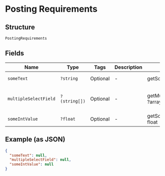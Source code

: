 
# Posting Requirements

## Structure

`PostingRequirements`

## Fields

| Name | Type | Tags | Description | Getter | Setter |
|  --- | --- | --- | --- | --- | --- |
| `someText` | `?string` | Optional | - | getSomeText(): ?string | setSomeText(?string someText): void |
| `multipleSelectField` | `?(string[])` | Optional | - | getMultipleSelectField(): ?array | setMultipleSelectField(?array multipleSelectField): void |
| `someIntValue` | `?float` | Optional | - | getSomeIntValue(): ?float | setSomeIntValue(?float someIntValue): void |

## Example (as JSON)

```json
{
  "someText": null,
  "multipleSelectField": null,
  "someIntValue": null
}
```

